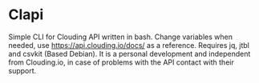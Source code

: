 # Clapi
Simple CLI for Clouding API written in bash.
Change variables when needed, use https://api.clouding.io/docs/ as a reference.
Requires jq, jtbl and csvkit (Based Debian).
It is a personal development and independent from Clouding.io, in case of problems with the API contact with their support. 
